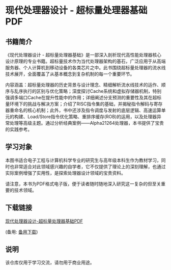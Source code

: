# 现代处理器设计 - 超标量处理器基础 PDF

## 书籍简介

《现代处理器设计 - 超标量处理器基础》是一部深入剖析现代高性能处理器核心设计原理的专业书籍。超标量技术作为当代处理器架构的基石，广泛应用于从高端服务器、个人计算机到移动设备的各类芯片之中。此书围绕超标量处理器的流水线技术展开，全面覆盖了从基本概念到复杂机制的每一个重要环节。

内容涵盖：超标量处理器的历史背景与设计理念、精细解析流水线技术的运作、顺序与乱序执行的区别与优化策略；深度探讨Cache系统和虚拟存储器机制，特别强调多端口Cache在提升性能中的作用；详细阐述分支预测的重要性及其在超标量环境下的挑战与解决方案；介绍了RISC指令集的基础，并揭秘指令解码与寄存器重命名的核心机制；此外，书中还涉及指令调度与发射的底层逻辑、高速运算单元的构建、Load/Store指令优化策略、重排序缓存(ROB)的运用，以及处理器异常处理等高级主题。通过分析经典案例——Alpha21264处理器，本书提供了宝贵的实践参考。

## 学习对象

本图书适合电子工程与计算机科学专业的研究生与高年级本科生作为教材学习，同时也非常适合对此领域感兴趣的自学者，它不仅提供了理论上的深刻理解，也通过实际案例增强了实用性，是探索处理器设计领域的宝贵资料。

请注意，本书为PDF格式电子版，便于读者随时随地深入研究这一复杂的但至关重要的技术领域。

## 下载链接
[现代处理器设计-超标量处理器基础PDF](https://pan.quark.cn/s/ee697ec5dbb9) 

(备用: [备用下载](https://pan.baidu.com/s/18RjA0SAC1x65_gXd61fyUw?pwd=1234))

## 说明

该仓库仅用于学习交流，请勿用于商业用途。
